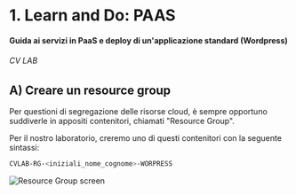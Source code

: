 # 1. Learn and Do: PAAS
#### Guida ai servizi in PaaS e deploy di un'applicazione standard (Wordpress) 
###### CV LAB


## A) Creare un resource group
Per questioni di segregazione delle risorse cloud, è sempre opportuno suddiverle in appositi contenitori, chiamati "Resource Group".

Per il nostro laboratorio, creremo uno di questi contenitori con la seguente sintassi:

```bash
CVLAB-RG-<iniziali_nome_cognome>-WORPRESS
```

![Resource Group screen](https://raw.githubusercontent.com/Lukiep/cv-lab-paas/master/images/resource-group.png)
